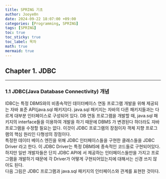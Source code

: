 ```yaml
---
title: SPRING 기초
author: Jooye0n
date: 2024-09-22 18:07:00 +09:00
categories: [Programming, SPRING]
tags: [SPRING]
toc: true
toc_sticky: true
toc_label: 목차
math: true
mermaid: true
---
```


## Chapter 1. JDBC
---
### 1.1 JDBC(Java Database Connectivity) 개념   
IDBC는 특정 DBMS와의 비종속적인 데이터베이스 연동 프로그램 개발을 위해 제공되는 자바 표준
API(java.sql 패키지)다. java.sql 패키지는 자바의 다른 패키지들과는 다르게 대부분 인터페이스로 구성되어 있다. DB 연동 프로그램을 개발할 때, java.sql 패키지의 interface들을 이용하여 개발을 하기 때문에 DBMS 가 변경된다 하더라도 자바 프로그램을 수정할 필요는 없다. 이것이 JDBC 프로그램의 장점이자 객체 지향 프로그램의 핵심 원리인 다형성의 장점이다.   
특정한 데이터 베이스 엔진을 위해 JDBC 인터페이스들을 구현한 클래스들을 JDBC Driver 라고 한다. 이 JDBC Driver는 특정 DBMS에 종속적인 코드들로 구현되어있다. 하지만 일반 개발자들은 단지 JDBC API에 서 제공하는 인터페이스들만을 가지고 프로그램을 개발하기 때문에 각 Driver가 어떻게 구현되어있는지에 대해서는 신경 쓰지 않아도 된다.   
다음 그림은 JDBC 프로그램과 java.sql 패키지의 인터페이스와 관계를 표현한 것이다.   











